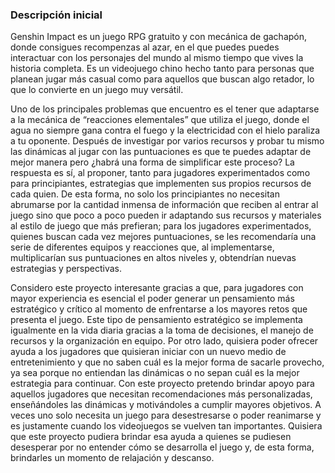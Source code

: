 ### Descripción inicial
Genshin Impact es un juego RPG gratuito y con mecánica de gachapón, donde consigues recompenzas al azar, en el que puedes puedes interactuar con los personajes del mundo al mismo tiempo que vives la historia completa. Es un videojuego chino hecho tanto para personas que planean jugar más casual como para aquellos que buscan algo retador, lo que lo convierte en un juego muy versátil.

Uno de los principales problemas que encuentro es el tener que adaptarse a la mecánica de “reacciones elementales” que utiliza el juego, donde el agua no siempre gana contra el fuego y la electricidad con el hielo paraliza a tu oponente. Después de investigar por varios recursos y probar tu mismo las dinámicas al jugar con las puntuaciones es que te puedes adaptar de mejor manera pero ¿habrá una forma de simplificar este proceso? La respuesta es sí, al proponer, tanto para jugadores experimentados como para principiantes, estrategias que implementen sus propios recursos de cada quien. De esta forma, no solo los principiantes no necesitan abrumarse por la cantidad inmensa de información que reciben al entrar al juego sino que poco a poco pueden ir adaptando sus recursos y materiales al estilo de juego que más prefieran; para los jugadores experimentados, quienes buscan cada vez mejores puntuaciones, se les recomendaría una serie de diferentes equipos y reacciones que, al implementarse, multiplicarían sus puntuaciones en altos niveles y, obtendrían nuevas estrategias y perspectivas.

Considero este proyecto interesante gracias a que, para jugadores con mayor experiencia es esencial el poder generar un pensamiento más estratégico y crítico al momento de enfrentarse a los mayores retos que presenta el juego. Este tipo de pensamiento estratégico se implementa igualmente en la vida diaria gracias a la toma de decisiones, el manejo de recursos y la organización en equipo. Por otro lado, quisiera poder ofrecer ayuda a los jugadores que quisieran iniciar con un nuevo medio de entretenimiento y que no saben cuál es la mejor forma de sacarle provecho, ya sea porque no entiendan las dinámicas o no sepan cuál es la mejor estrategia para continuar. Con este proyecto pretendo brindar apoyo para aquellos jugadores que necesitan recomendaciones más personalizadas, enseñándoles las dinámicas y motivándoles a cumplir mayores objetivos. A veces uno solo necesita un juego para desestresarse o poder reanimarse y es justamente cuando los videojuegos se vuelven tan importantes. Quisiera que este proyecto pudiera brindar esa ayuda a quienes se pudiesen desesperar por no entender cómo se desarrolla el juego y, de esta forma, brindarles un momento de relajación y descanso.

